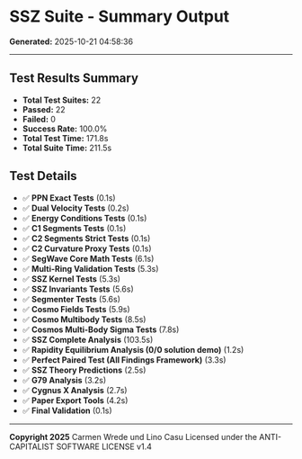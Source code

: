 # SSZ Suite - Summary Output

**Generated:** 2025-10-21 04:58:36

---

## Test Results Summary

- **Total Test Suites:** 22
- **Passed:** 22
- **Failed:** 0
- **Success Rate:** 100.0%
- **Total Test Time:** 171.8s
- **Total Suite Time:** 211.5s

## Test Details

- ✅ **PPN Exact Tests** (0.1s)
- ✅ **Dual Velocity Tests** (0.2s)
- ✅ **Energy Conditions Tests** (0.1s)
- ✅ **C1 Segments Tests** (0.1s)
- ✅ **C2 Segments Strict Tests** (0.1s)
- ✅ **C2 Curvature Proxy Tests** (0.1s)
- ✅ **SegWave Core Math Tests** (6.1s)
- ✅ **Multi-Ring Validation Tests** (5.3s)
- ✅ **SSZ Kernel Tests** (5.3s)
- ✅ **SSZ Invariants Tests** (5.6s)
- ✅ **Segmenter Tests** (5.6s)
- ✅ **Cosmo Fields Tests** (5.9s)
- ✅ **Cosmo Multibody Tests** (8.5s)
- ✅ **Cosmos Multi-Body Sigma Tests** (7.8s)
- ✅ **SSZ Complete Analysis** (103.5s)
- ✅ **Rapidity Equilibrium Analysis (0/0 solution demo)** (1.2s)
- ✅ **Perfect Paired Test (All Findings Framework)** (3.3s)
- ✅ **SSZ Theory Predictions** (2.5s)
- ✅ **G79 Analysis** (3.2s)
- ✅ **Cygnus X Analysis** (2.7s)
- ✅ **Paper Export Tools** (4.2s)
- ✅ **Final Validation** (0.1s)

---

**Copyright 2025**
Carmen Wrede und Lino Casu
Licensed under the ANTI-CAPITALIST SOFTWARE LICENSE v1.4
